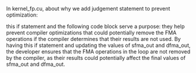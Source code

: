 In kernel_fp.cu, about why we add judgement statement to prevent optimization:

 this if statement and the following code block serve a purpose: they help prevent compiler optimizations that could potentially remove the FMA operations if the compiler determines that their results are not used. By having this if statement and updating the values of sfma_out and dfma_out, the developer ensures that the FMA operations in the loop are not removed by the compiler, as their results could potentially affect the final values of sfma_out and dfma_out.

